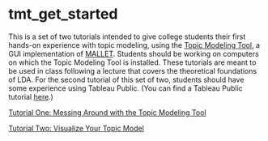 # tmt_get_started

This is a set of two tutorials intended to give college students their first hands-on experience with topic modeling, using the [Topic Modeling Tool](https://github.com/senderle/topic-modeling-tool), a GUI implementation of [MALLET](http://mallet.cs.umass.edu/). Students should be working on computers on which the Topic Modeling Tool is installed. These tutorials are meant to be used in class following a lecture that covers the theoretical foundations of LDA. For the second tutorial of this set of two, students should have some experience using Tableau Public. (You can find a Tableau Public tutorial [here](https://github.com/miriamposner/get-started-with-tableau/blob/master/getting-started-with-tableau-public.md).)

[Tutorial One: Messing Around with the Topic Modeling Tool](https://github.com/miriamposner/tmt_get_started/blob/master/messing-around-with-the-topic-modeling-tool.md)

[Tutorial Two: Visualize Your Topic Model](https://github.com/miriamposner/tmt_get_started/blob/master/visualize-your-topic-model.md)
